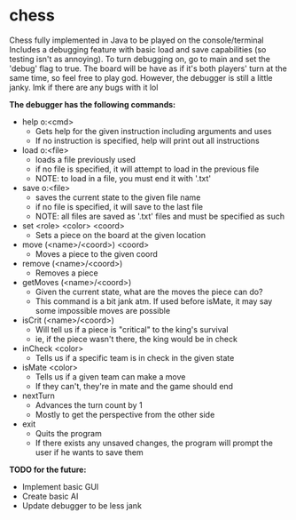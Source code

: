 # chess
Chess fully implemented in Java to be played on the console/terminal
Includes a debugging feature with basic load and save capabilities (so testing isn't as annoying).
To turn debugging on, go to main and set the 'debug' flag to true. 
The board will be have as if it's both players' turn at the same time, so feel free to play god.
However, the debugger is still a little janky. lmk if there are any bugs with it lol

**The debugger has the following commands:**
- help o:\<cmd>
  - Gets help for the given instruction including arguments and uses
  - If no instruction is specified, help will print out all instructions
- load o:\<file>
  - loads a file previously used
  - if no file is specified, it will attempt to load in the previous file
  - NOTE: to load in a file, you must end it with '.txt'
- save o:\<file>
  - saves the current state to the given file name
  - if no file is specified, it will save to the last file
  - NOTE: all files are saved as '.txt' files and must be specified as such
- set \<role> \<color> \<coord>
  - Sets a piece on the board at the given location
- move (\<name>/\<coord>) \<coord>
  - Moves a piece to the given coord
- remove (\<name\>/\<coord\>)
  - Removes a piece
- getMoves (\<name>/\<coord>)
  - Given the current state, what are the moves the piece can do?
  - This command is a bit jank atm. If used before isMate, it may say some impossible moves are possible 
- isCrit (\<name>/\<coord>)
  - Will tell us if a piece is "critical" to the king's survival
  - ie, if the piece wasn't there, the king would be in check
- inCheck \<color>
  - Tells us if a specific team is in check in the given state
- isMate \<color>
  - Tells us if a given team can make a move
  - If they can't, they're in mate and the game should end
- nextTurn
  - Advances the turn count by 1
  - Mostly to get the perspective from the other side
- exit
  - Quits the program
  - If there exists any unsaved changes, the program will prompt the user if he wants to save them

**TODO for the future:**
- Implement basic GUI
- Create basic AI
- Update debugger to be less jank
